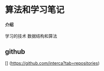 # 算法和学习笔记

#### 介绍

学习的技术
数据结构和算法




####
## github  
[] (https://github.com/interca?tab=repositories)